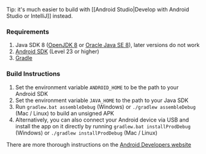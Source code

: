 Tip: it's much easier to build with [[Android Studio|Develop with Android Studio or IntelliJ]] instead.

### Requirements ###

1. Java SDK 8 ([OpenJDK 8](http://openjdk.java.net/install/) or [Oracle Java SE 8](http://www.oracle.com/technetwork/java/javase/downloads/jdk8-downloads-2133151.html)), later versions do not work
2. [Android SDK][3] (Level 23 or higher)
3. [Gradle][4]

### Build Instructions ###

1. Set the environment variable `ANDROID_HOME` to be the path to your Android SDK
2. Set the environment variable `JAVA_HOME` to the path to your Java SDK
3. Run `gradlew.bat assembleDebug` (Windows) or `./gradlew assembleDebug` (Mac / Linux) to build an unsigned APK
4. Alternatively, you can also connect your Android device via USB and install the app on it directly by running `gradlew.bat installProdDebug` (Windows) or `./gradlew installProdDebug` (Mac / Linux)

There are more thorough instructions on the [Android Developers website][5]

[3]: https://developer.android.com/sdk/index.html
[4]: http://gradle.org/gradle-download/
[5]: https://developer.android.com/studio/build/building-cmdline